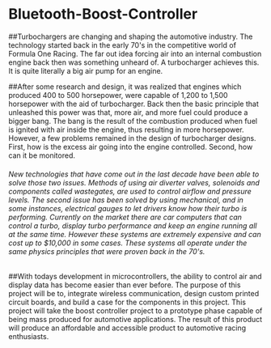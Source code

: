 # Bluetooth-Boost-Controller

##Turbochargers are changing and shaping the automotive industry. The technology started back in the early 70's in the competitive world of Formula One Racing. The far out idea forcing air into an internal  combustion engine back then was something unheard of. A turbocharger achieves this. It is quite literally a big air pump for an engine. 

##After some research and design, it was realized that engines which produced 400 to 500 horsepower, were capable of 1,200 to 1,500 horsepower with the aid of turbocharger. Back then the basic principle that unleashed this power was that, more air, and more fuel could produce a bigger bang. The bang is the result of the combustion produced when fuel is ignited with air inside the engine, thus resulting in more horsepower. However, a few problems remained in the design of turbocharger designs. First, how is the excess air going into the engine controlled. Second, how can it be monitored.

###### New technologies that have come out in the last decade have been able to solve those two issues. Methods of using air diverter valves, solenoids and components called wastegates, are used to control airflow and pressure levels. The second issue has been solved by using mechanical, and in some instances, electrical gauges to let drivers know how their turbo is performing. Currently on the market there are car computers that can control a turbo, display turbo performance and keep an engine running all at the same time. However these systems are extremely expensive and can cost up to $10,000 in some cases. These systems all operate under the same physics principles that were proven back in the 70's. 

##With todays development in microcontrollers, the ability to control air and display data has become easier than ever before. The purpose of this project will be to, integrate wireless communication, design custom printed circuit boards, and build a case for the components in this project. This project will take the boost controller project to a prototype phase capable of being mass produced for automotive applications. The result of this product will produce an affordable and accessible product to automotive racing enthusiasts.